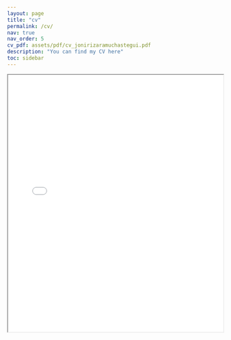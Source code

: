 ```yaml
---
layout: page
title: "cv"
permalink: /cv/
nav: true
nav_order: 5
cv_pdf: assets/pdf/cv_jonirizaramuchastegui.pdf
description: "You can find my CV here"
toc: sidebar
---
```


<iframe src="{{ site.baseurl }}/assets/pdf/cv_jonirizaramuchastegui.pdf" width="100%" height="600px">
    This browser does not support PDFs. Please download the PDF to view it: 
    <a href="{{ site.baseurl }}/assets/pdf/cv_jonirizaramuchastegui.pdf">Download PDF</a>
</iframe>
